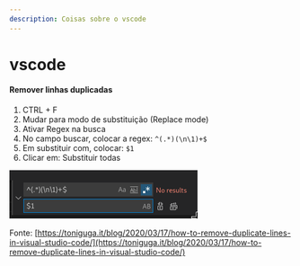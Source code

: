```yaml
---
description: Coisas sobre o vscode
---
```


# vscode

#### Remover linhas duplicadas

1. CTRL + F
2. Mudar para modo de substituição \(Replace mode\)
3. Ativar Regex na busca
4. No campo buscar, colocar a regex: `^(.*)(\n\1)+$`
5. Em substituir com, colocar: `$1`
6. Clicar em: Substituir todas

![](.gitbook/assets/image.png)

Fonte: [https://toniguga.it/blog/2020/03/17/how-to-remove-duplicate-lines-in-visual-studio-code/](https://toniguga.it/blog/2020/03/17/how-to-remove-duplicate-lines-in-visual-studio-code/)

